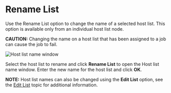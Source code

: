 # Rename List

Use the Rename List option to change the name of a selected host list. This option is available only
from an individual host list node.

**CAUTION:** Changing the name on a host list that has been assigned to a job can cause the job to
fail.

![Host list name window](/img/product_docs/accessanalyzer/admin/hostmanagement/actions/hostlistname.webp)

Select the host list to rename and click **Rename List** to open the Host list name window. Enter
the new name for the host list and click **OK**.

**NOTE:** Host list names can also be changed using the **Edit List** option, see the
[Edit List](/docs/accessanalyzer/12.0/admin/hostmanagement/actions/editlist.md) topic for additional information.
